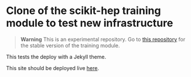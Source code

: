 # Clone of the scikit-hep training module to test new infrastructure

> **Warning**
> This is an experimental repository. Go to [this repository](https://hsf-training.github.io/hsf-training-scikit-hep-webpage) for the stable version of the training module.

This tests the deploy with a Jekyll theme. 

This site should be deployed live [here](https://hsf-training.github.io/hsf-training-scikit-hep-webpage-minimal/).
